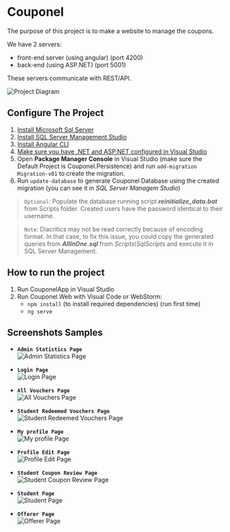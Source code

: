 # Couponel

The purpose of this project is to make a website to manage the coupons.

We have 2 servers:
- front-end server (using angular) (port 4200)
- back-end (using ASP.NET) (port 5001)

These servers communicate with REST/API.

![Project Diagram](https://github.com/enaky/Couponel/blob/Co-54/Documentation/architecture/front-back-diagram.png)


## Configure The Project
1. [Install Microsoft Sql Server](https://www.microsoft.com/en-us/sql-server/sql-server-downloads)
2. [Install SQL Server Management Studio](https://docs.microsoft.com/en-us/sql/ssms/)
3. [Install Angular CLI](https://angular.io/guide/setup-local)
4. [Make sure you have .NET and ASP.NET configured in Visual Studio](https://www.geeksforgeeks.org/how-to-install-and-setup-visual-studio-for-asp-net/)
5. Open **Package Manager Console** in Visual Studio (make sure the Default Project is Couponel.Persistence) and run ```add-migration Migration-v01``` to create the migration.
6. Run ```update-database``` to generate Couponel Database using the created migration (you can see it in *SQL Server Managem Studio*)
> `Optional`: Populate the database running script ***reinitialize_data.bat*** from Scripts folder. Created users have the password identical to their username.

> `Note`: Diacritics may not be read correctly because of encoding format. In that case, to fix this issue, you could copy the generated queries from ***AllInOne.sql*** from *Scripts\SqlScripts* and execute it in SQL Server Management.

## How to run the project
1. Run CouponelApp in Visual Studio
2. Run Couponel.Web with Visual Code or WebStorm:
   - ```npm install``` (to install required dependencies) (run first time)
   - ```ng serve```

## Screenshots Samples


* **`Admin Statistics Page`**  
![Admin Statistics Page](https://github.com/enaky/Couponel/blob/master/Documentation/pages/admin-page.png)


* **`Login Page`**  
![Login Page](https://github.com/enaky/Couponel/blob/master/Documentation/pages/login.png)


* **`All Vouchers Page`**  
![All Vouchers Page](https://github.com/enaky/Couponel/blob/master/Documentation/pages/all-vouchers-student-page.png)


* **`Student Redeemed Vouchers Page`**  
![Student Redeemed Vouchers Page](https://github.com/enaky/Couponel/blob/master/Documentation/pages/my-redeemed-vouchers-student-page.png)


* **`My profile Page`**  
![My profile Page](https://github.com/enaky/Couponel/blob/master/Documentation/pages/my-profile.png)


* **`Profile Edit Page`**  
![Profile Edit Page](https://github.com/enaky/Couponel/blob/master/Documentation/pages/profile-edit.png)


* **`Student Coupon Review Page`**  
![Student Coupon Review Page](https://github.com/enaky/Couponel/blob/master/Documentation/pages/student-coupon-review.png)


* **`Student Page`**  
![Student Page](https://github.com/enaky/Couponel/blob/master/Documentation/pages/student-page.png)


* **`Offerer Page`**  
![Offerer Page](https://github.com/enaky/Couponel/blob/master/Documentation/pages/offerer-page.png)